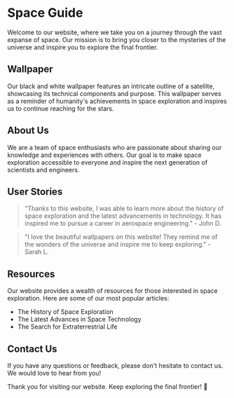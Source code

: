 <!--font:Montserrat-->

# Space Guide

Welcome to our website, where we take you on a journey through the vast expanse of space. Our mission is to bring you closer to the mysteries of the universe and inspire you to explore the final frontier.

## Wallpaper

Our black and white wallpaper features an intricate outline of a satellite, showcasing its technical components and purpose. This wallpaper serves as a reminder of humanity's achievements in space exploration and inspires us to continue reaching for the stars.

## About Us

We are a team of space enthusiasts who are passionate about sharing our knowledge and experiences with others. Our goal is to make space exploration accessible to everyone and inspire the next generation of scientists and engineers.

## User Stories

> "Thanks to this website, I was able to learn more about the history of space exploration and the latest advancements in technology. It has inspired me to pursue a career in aerospace engineering." - John D.

> "I love the beautiful wallpapers on this website! They remind me of the wonders of the universe and inspire me to keep exploring." - Sarah L.

## Resources

Our website provides a wealth of resources for those interested in space exploration. Here are some of our most popular articles:

-   The History of Space Exploration
-   The Latest Advances in Space Technology
-   The Search for Ex<wbr>tra<wbr>terre<wbr>strial Life

## Contact Us

If you have any questions or feedback, please don't hesitate to contact us. We would love to hear from you!

Thank you for visiting our website. Keep exploring the final frontier! 🚀

<!--

Write me content for website with wallpaper which alt text is:

"A black and white outline of a satellite, with intricate details that showcase its technical components and purpose."

The name/title of the page should not be 1:1 copy of the alt text but rather a real content of the website which is using this wallpaper.

- Use markdown format
- Start with heading
- Heading should be short and concise
- The content should look like a real website
- The website should not be about the wallpaper, wallpaper is just a related background
- Heading should be contain work "wallpaper" or "background"
- Include real sections like references, contact, user stories, etc. use things relevant to the page purpose.
- Feel free to use structure like headings, bullets, numbering, blockquotes, paragraphs, horizontal lines, etc.
- You can use formatting like bold or _italic_
- You can include UTF-8 emojis
- Links should be only #hash anchors (and you can refer to the document itself)
- Do not include images


---


# Exploring the Final Frontier - A Space Enthusiast's Guide

Welcome to our website, where we take you on a journey through the vast expanse of space. Our mission is to bring you closer to the mysteries of the universe and inspire you to explore the final frontier.

## Wallpaper

Our black and white wallpaper features an intricate outline of a satellite, showcasing its technical components and purpose. This wallpaper serves as a reminder of humanity's achievements in space exploration and inspires us to continue reaching for the stars.

## About Us

We are a team of space enthusiasts who are passionate about sharing our knowledge and experiences with others. Our goal is to make space exploration accessible to everyone and inspire the next generation of scientists and engineers.

## User Stories

> "Thanks to this website, I was able to learn more about the history of space exploration and the latest advancements in technology. It has inspired me to pursue a career in aerospace engineering." - John D.

> "I love the beautiful wallpapers on this website! They remind me of the wonders of the universe and inspire me to keep exploring." - Sarah L.

## Resources

Our website provides a wealth of resources for those interested in space exploration. Here are some of our most popular articles:

- The History of Space Exploration
- The Latest Advances in Space Technology
- The Search for Ex<wbr>tra<wbr>terre<wbr>strial Life

## Contact Us

If you have any questions or feedback, please don't hesitate to contact us. We would love to hear from you!

Thank you for visiting our website. Keep exploring the final frontier! 🚀

-->
